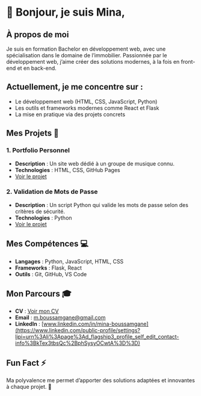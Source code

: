 # 👋 Bonjour, je suis Mina,  

## À propos de moi  
Je suis en formation Bachelor en développement web, avec une spécialisation dans le domaine de l’immobilier. Passionnée par le développement web, j’aime créer des solutions modernes, à la fois en front-end et en back-end.  

## Actuellement, je me concentre sur :  
- Le développement web (HTML, CSS, JavaScript, Python)  
- Les outils et frameworks modernes comme React et Flask  
- La mise en pratique via des projets concrets  

## Mes Projets 🚀  

### 1. **Portfolio Personnel**  
- **Description** : Un site web dédié à un groupe de musique connu.  
- **Technologies** : HTML, CSS, GitHub Pages  
- [Voir le projet](https://github.com/monutilisateur/fansite)  

### 2. **Validation de Mots de Passe**  
- **Description** : Un script Python qui valide les mots de passe selon des critères de sécurité.  
- **Technologies** : Python  
- [Voir le projet](https://github.com/monutilisateur/password)  

## Mes Compétences 💻  
- **Langages** : Python, JavaScript, HTML, CSS  
- **Frameworks** : Flask, React  
- **Outils** : Git, GitHub, VS Code  

## Mon Parcours 🎓  
- **CV** : [Voir mon CV](https://github.com/monutilisateur/CV)  
- **Email** : m.boussamgane@gmail.com  
- **LinkedIn** : [www.linkedin.com/in/mina-boussamgane](https://www.linkedin.com/public-profile/settings?lipi=urn%3Ali%3Apage%3Ad_flagship3_profile_self_edit_contact-info%3BkTex3tbsQc%2BphSysyOCwtA%3D%3D)  

## Fun Fact ⚡  
Ma polyvalence me permet d’apporter des solutions adaptées et innovantes à chaque projet. 🚀  

  

<!---
Mine2R/Mine2R is a ✨ special ✨ repository because its `README.md` (this file) appears on your GitHub profile.
You can click the Preview link to take a look at your changes.
--->
